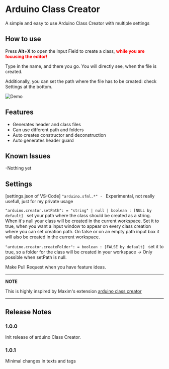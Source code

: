 # Arduino Class Creator

A simple and easy to use Arduino Class Creator with multiple settings 

## How to use
Press **Alt**+**X** to open the Input Field to create a class, <span style="color:red">**while you are focusing the editor!**</span>

Type in the name, and there you go. You will directly see, when the file is created.

Additionally, you can set the path where the file has to be created: check Settings at the bottom.

![Demo](https://github.com/nilnull/arduino-class-creator/blob/master/giphy.gif?raw=true)


## Features
- Generates header and class files
- Can use different path and folders
- Auto creates constructor and deconstruction
- Auto generates header guard


## Known Issues

-Nothing yet


## Settings

[settings.json of VS-Code]
```"arduino.sfml.*" - ``` Experimental, not really usefull, just for my private usage

```"arduino.creator.setPath": = "string" | null | boolean : [NULL by default] ``` set your path where the class should be created as a string. When it's null your class will be created in the current workspace. Set it to true, when you want a input window to appear on every class creation where you can set creation path. On false or on an empty path input box it will also be created in the current workspace.

```"arduino.creator.createFolder": = boolean : [FALSE by default] ``` set it to true, so a folder for the class will be created in your workspace -> Only possible when setPath is null.

Make Pull Request when you have feature ideas.




---
**NOTE**

This is highly inspired by Maxim's extension [arduino class creator](https://github.com/tzAcee/arduino-class-creator) 

---

## Release Notes

### 1.0.0
Init release of arduino Class Creator.

### 1.0.1
Minimal changes in texts and tags
